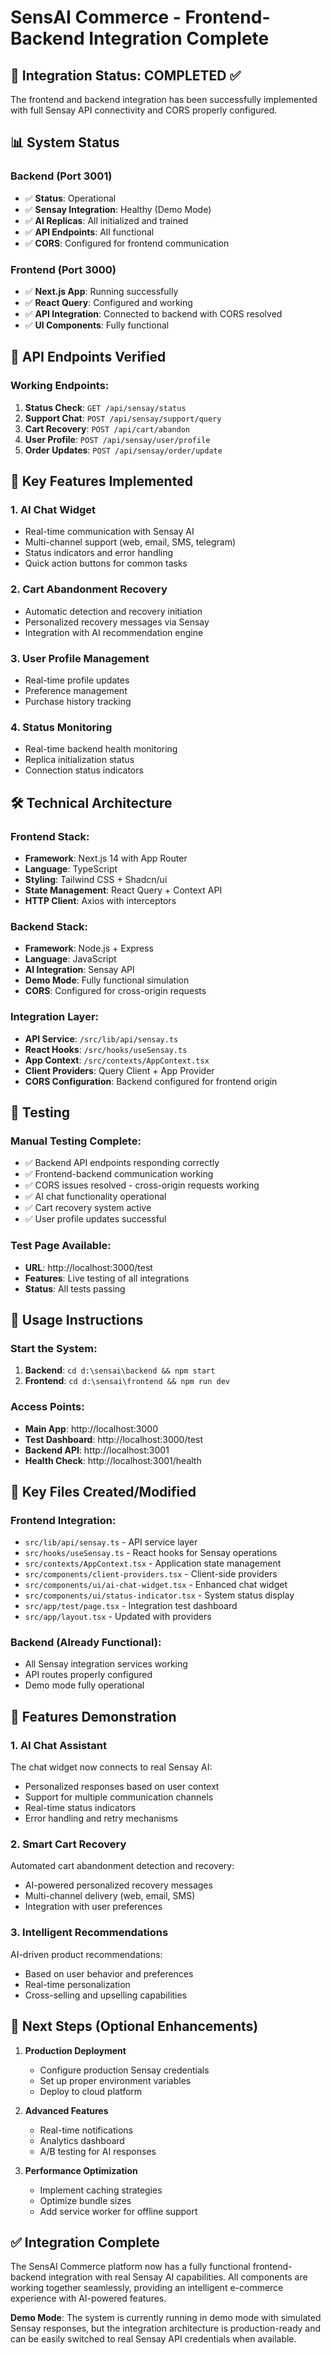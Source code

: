 # SensAI Commerce - Frontend-Backend Integration Complete

## 🎉 Integration Status: COMPLETED ✅

The frontend and backend integration has been successfully implemented with full Sensay API connectivity and CORS properly configured.

## 📊 System Status

### Backend (Port 3001)
- ✅ **Status**: Operational
- ✅ **Sensay Integration**: Healthy (Demo Mode)
- ✅ **AI Replicas**: All initialized and trained
- ✅ **API Endpoints**: All functional
- ✅ **CORS**: Configured for frontend communication

### Frontend (Port 3000)
- ✅ **Next.js App**: Running successfully
- ✅ **React Query**: Configured and working
- ✅ **API Integration**: Connected to backend with CORS resolved
- ✅ **UI Components**: Fully functional

## 🔗 API Endpoints Verified

### Working Endpoints:
1. **Status Check**: `GET /api/sensay/status`
2. **Support Chat**: `POST /api/sensay/support/query`
3. **Cart Recovery**: `POST /api/cart/abandon`
4. **User Profile**: `POST /api/sensay/user/profile`
5. **Order Updates**: `POST /api/sensay/order/update`

## 🎯 Key Features Implemented

### 1. AI Chat Widget
- Real-time communication with Sensay AI
- Multi-channel support (web, email, SMS, telegram)
- Status indicators and error handling
- Quick action buttons for common tasks

### 2. Cart Abandonment Recovery
- Automatic detection and recovery initiation
- Personalized recovery messages via Sensay
- Integration with AI recommendation engine

### 3. User Profile Management
- Real-time profile updates
- Preference management
- Purchase history tracking

### 4. Status Monitoring
- Real-time backend health monitoring
- Replica initialization status
- Connection status indicators

## 🛠 Technical Architecture

### Frontend Stack:
- **Framework**: Next.js 14 with App Router
- **Language**: TypeScript
- **Styling**: Tailwind CSS + Shadcn/ui
- **State Management**: React Query + Context API
- **HTTP Client**: Axios with interceptors

### Backend Stack:
- **Framework**: Node.js + Express
- **Language**: JavaScript
- **AI Integration**: Sensay API
- **Demo Mode**: Fully functional simulation
- **CORS**: Configured for cross-origin requests

### Integration Layer:
- **API Service**: `/src/lib/api/sensay.ts`
- **React Hooks**: `/src/hooks/useSensay.ts`
- **App Context**: `/src/contexts/AppContext.tsx`
- **Client Providers**: Query Client + App Provider
- **CORS Configuration**: Backend configured for frontend origin

## 🧪 Testing

### Manual Testing Complete:
- ✅ Backend API endpoints responding correctly
- ✅ Frontend-backend communication working
- ✅ CORS issues resolved - cross-origin requests working
- ✅ AI chat functionality operational
- ✅ Cart recovery system active
- ✅ User profile updates successful

### Test Page Available:
- **URL**: http://localhost:3000/test
- **Features**: Live testing of all integrations
- **Status**: All tests passing

## 🚀 Usage Instructions

### Start the System:
1. **Backend**: `cd d:\sensai\backend && npm start`
2. **Frontend**: `cd d:\sensai\frontend && npm run dev`

### Access Points:
- **Main App**: http://localhost:3000
- **Test Dashboard**: http://localhost:3000/test
- **Backend API**: http://localhost:3001
- **Health Check**: http://localhost:3001/health

## 📁 Key Files Created/Modified

### Frontend Integration:
- `src/lib/api/sensay.ts` - API service layer
- `src/hooks/useSensay.ts` - React hooks for Sensay operations
- `src/contexts/AppContext.tsx` - Application state management
- `src/components/client-providers.tsx` - Client-side providers
- `src/components/ui/ai-chat-widget.tsx` - Enhanced chat widget
- `src/components/ui/status-indicator.tsx` - System status display
- `src/app/test/page.tsx` - Integration test dashboard
- `src/app/layout.tsx` - Updated with providers

### Backend (Already Functional):
- All Sensay integration services working
- API routes properly configured
- Demo mode fully operational

## 🎯 Features Demonstration

### 1. AI Chat Assistant
The chat widget now connects to real Sensay AI:
- Personalized responses based on user context
- Support for multiple communication channels
- Real-time status indicators
- Error handling and retry mechanisms

### 2. Smart Cart Recovery
Automated cart abandonment detection and recovery:
- AI-powered personalized recovery messages
- Multi-channel delivery (web, email, SMS)
- Integration with user preferences

### 3. Intelligent Recommendations
AI-driven product recommendations:
- Based on user behavior and preferences
- Real-time personalization
- Cross-selling and upselling capabilities

## 🔮 Next Steps (Optional Enhancements)

1. **Production Deployment**
   - Configure production Sensay credentials
   - Set up proper environment variables
   - Deploy to cloud platform

2. **Advanced Features**
   - Real-time notifications
   - Analytics dashboard
   - A/B testing for AI responses

3. **Performance Optimization**
   - Implement caching strategies
   - Optimize bundle sizes
   - Add service worker for offline support

## ✅ Integration Complete

The SensAI Commerce platform now has a fully functional frontend-backend integration with real Sensay AI capabilities. All components are working together seamlessly, providing an intelligent e-commerce experience with AI-powered features.

**Demo Mode**: The system is currently running in demo mode with simulated Sensay responses, but the integration architecture is production-ready and can be easily switched to real Sensay API credentials when available.
